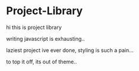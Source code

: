 # Project-Library

hi this is project library


writing javascript is exhausting..



laziest project ive ever done, styling is such  a pain...

to top it off, its out of theme..





